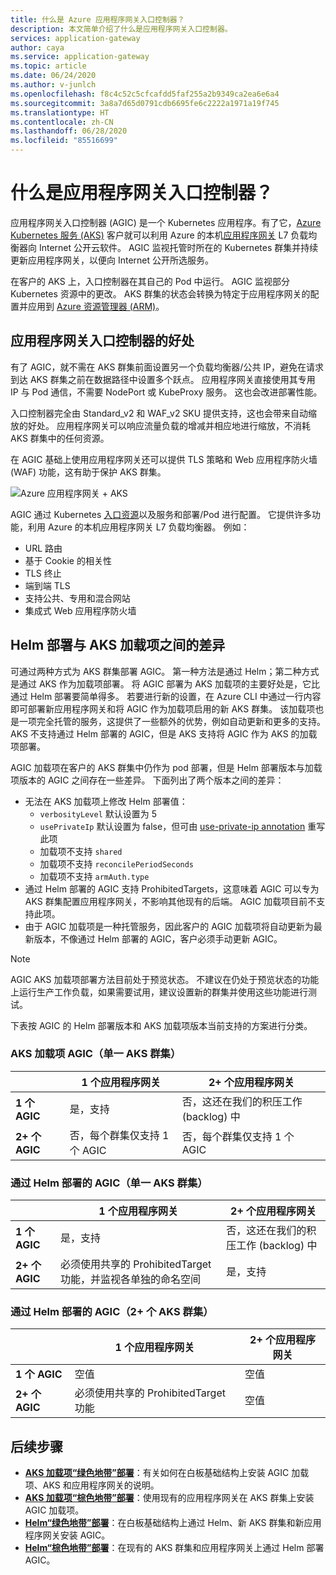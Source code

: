 ```yaml
---
title: 什么是 Azure 应用程序网关入口控制器？
description: 本文简单介绍了什么是应用程序网关入口控制器。
services: application-gateway
author: caya
ms.service: application-gateway
ms.topic: article
ms.date: 06/24/2020
ms.author: v-junlch
ms.openlocfilehash: f8c4c52c5cfcafdd5faf255a2b9349ca2ea6e6a4
ms.sourcegitcommit: 3a8a7d65d0791cdb6695fe6c2222a1971a19f745
ms.translationtype: HT
ms.contentlocale: zh-CN
ms.lasthandoff: 06/28/2020
ms.locfileid: "85516699"
---
```

# <a name="what-is-application-gateway-ingress-controller"></a>什么是应用程序网关入口控制器？
应用程序网关入口控制器 (AGIC) 是一个 Kubernetes 应用程序。有了它，[Azure Kubernetes 服务 (AKS)](https://www.azure.cn/home/features/kubernetes-service/) 客户就可以利用 Azure 的本机[应用程序网关](https://www.azure.cn/home/features/application-gateway/) L7 负载均衡器向 Internet 公开云软件。 AGIC 监视托管时所在的 Kubernetes 群集并持续更新应用程序网关，以便向 Internet 公开所选服务。

在客户的 AKS 上，入口控制器在其自己的 Pod 中运行。 AGIC 监视部分 Kubernetes 资源中的更改。 AKS 群集的状态会转换为特定于应用程序网关的配置并应用到 [Azure 资源管理器 (ARM)](/azure-resource-manager/resource-group-overview)。

## <a name="benefits-of-application-gateway-ingress-controller"></a>应用程序网关入口控制器的好处
有了 AGIC，就不需在 AKS 群集前面设置另一个负载均衡器/公共 IP，避免在请求到达 AKS 群集之前在数据路径中设置多个跃点。 应用程序网关直接使用其专用 IP 与 Pod 通信，不需要 NodePort 或 KubeProxy 服务。 这也会改进部署性能。

入口控制器完全由 Standard_v2 和 WAF_v2 SKU 提供支持，这也会带来自动缩放的好处。 应用程序网关可以响应流量负载的增减并相应地进行缩放，不消耗 AKS 群集中的任何资源。

在 AGIC 基础上使用应用程序网关还可以提供 TLS 策略和 Web 应用程序防火墙 (WAF) 功能，这有助于保护 AKS 群集。

![Azure 应用程序网关 + AKS](./media/application-gateway-ingress-controller-overview/architecture.png)

AGIC 通过 Kubernetes [入口资源](https://kubernetes.io/docs/user-guide/ingress/)以及服务和部署/Pod 进行配置。 它提供许多功能，利用 Azure 的本机应用程序网关 L7 负载均衡器。 例如：
  - URL 路由
  - 基于 Cookie 的相关性
  - TLS 终止
  - 端到端 TLS
  - 支持公共、专用和混合网站
  - 集成式 Web 应用程序防火墙

## <a name="difference-between-helm-deployment-and-aks-add-on"></a>Helm 部署与 AKS 加载项之间的差异
可通过两种方式为 AKS 群集部署 AGIC。 第一种方法是通过 Helm；第二种方式是通过 AKS 作为加载项部署。 将 AGIC 部署为 AKS 加载项的主要好处是，它比通过 Helm 部署要简单得多。 若要进行新的设置，在 Azure CLI 中通过一行内容即可部署新应用程序网关和将 AGIC 作为加载项启用的新 AKS 群集。 该加载项也是一项完全托管的服务，这提供了一些额外的优势，例如自动更新和更多的支持。 AKS 不支持通过 Helm 部署的 AGIC，但是 AKS 支持将 AGIC 作为 AKS 的加载项部署。 

AGIC 加载项在客户的 AKS 群集中仍作为 pod 部署，但是 Helm 部署版本与加载项版本的 AGIC 之间存在一些差异。 下面列出了两个版本之间的差异： 
  - 无法在 AKS 加载项上修改 Helm 部署值：
    - `verbosityLevel` 默认设置为 5
    - `usePrivateIp` 默认设置为 false，但可由 [use-private-ip annotation](ingress-controller-annotations.md#use-private-ip) 重写此项
    - 加载项不支持 `shared` 
    - 加载项不支持 `reconcilePeriodSeconds`
    - 加载项不支持 `armAuth.type`
  - 通过 Helm 部署的 AGIC 支持 ProhibitedTargets，这意味着 AGIC 可以专为 AKS 群集配置应用程序网关，不影响其他现有的后端。 AGIC 加载项目前不支持此项。 
  - 由于 AGIC 加载项是一种托管服务，因此客户的 AGIC 加载项将自动更新为最新版本，不像通过 Helm 部署的 AGIC，客户必须手动更新 AGIC。 

> [!NOTE]
> AGIC AKS 加载项部署方法目前处于预览状态。 不建议在仍处于预览状态的功能上运行生产工作负载，如果需要试用，建议设置新的群集并使用这些功能进行测试。 

下表按 AGIC 的 Helm 部署版本和 AKS 加载项版本当前支持的方案进行分类。 

### <a name="aks-add-on-agic-single-aks-cluster"></a>AKS 加载项 AGIC（单一 AKS 群集）
|                  |1 个应用程序网关 |2+ 个应用程序网关 |
|------------------|---------|--------|
|**1 个 AGIC**|是，支持 |否，这还在我们的积压工作 (backlog) 中 |
|**2+ 个 AGIC**|否，每个群集仅支持 1 个 AGIC |否，每个群集仅支持 1 个 AGIC |

### <a name="helm-deployed-agic-single-aks-cluster"></a>通过 Helm 部署的 AGIC（单一 AKS 群集）
|                  |1 个应用程序网关 |2+ 个应用程序网关 |
|------------------|---------|--------|
|**1 个 AGIC**|是，支持 |否，这还在我们的积压工作 (backlog) 中 |
|**2+ 个 AGIC**|必须使用共享的 ProhibitedTarget 功能，并监视各单独的命名空间 |是，支持 |

### <a name="helm-deployed-agic-2-aks-clusters"></a>通过 Helm 部署的 AGIC（2+ 个 AKS 群集）
|                  |1 个应用程序网关 |2+ 个应用程序网关 |
|------------------|---------|--------|
|**1 个 AGIC**|空值 |空值 |
|**2+ 个 AGIC**|必须使用共享的 ProhibitedTarget 功能 |空值 |

## <a name="next-steps"></a>后续步骤
- [**AKS 加载项“绿色地带”部署**](tutorial-ingress-controller-add-on-new.md)：有关如何在白板基础结构上安装 AGIC 加载项、AKS 和应用程序网关的说明。
- [**AKS 加载项“棕色地带”部署**](tutorial-ingress-controller-add-on-existing.md)：使用现有的应用程序网关在 AKS 群集上安装 AGIC 加载项。
- [**Helm“绿色地带”部署**](ingress-controller-install-new.md)：在白板基础结构上通过 Helm、新 AKS 群集和新应用程序网关安装 AGIC。
- [**Helm“棕色地带”部署**](ingress-controller-install-existing.md)：在现有的 AKS 群集和应用程序网关上通过 Helm 部署 AGIC。


